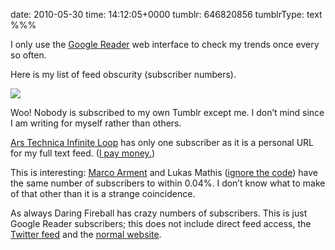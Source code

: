 date: 2010-05-30
time: 14:12:05+0000
tumblr: 646820856
tumblrType: text
%%%

I only use the [Google Reader](http://reader.google.com/) web interface to check my trends once every so often. 

Here is my list of feed obscurity (subscriber numbers).

![](tumblr_l38k3vd2ue1qb1802.png)

Woo! Nobody is subscribed to my own Tumblr except me. I don’t mind since I am writing for myself rather than others.

[Ars Technica Infinite Loop](http://arstechnica.com/apple/) has only one subscriber as it is a personal URL for my full text feed. ([I pay money.](http://arstechnica.com/subscriptions/index2.php))

This is interesting: [Marco Arment](http://www.marco.org/) and Lukas Mathis ([ignore the code](http://ignorethecode.net/blog/)) have the same number of subscribers to within 0.04%. I don’t know what to make of that other than it is a strange coincidence. 

As always Daring Fireball has crazy numbers of subscribers. This is just Google Reader subscribers; this does not include direct feed access, the [Twitter feed](http://twitter.com/daringfireball) and the [normal website](http://daringfireball.net/). 
